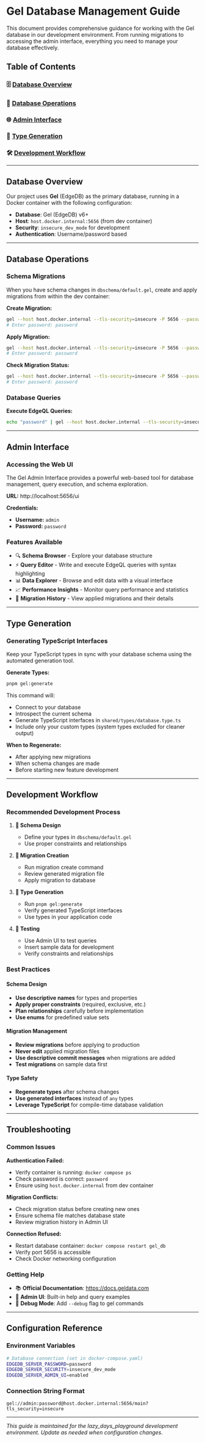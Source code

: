 # Gel Database Management Guide

This document provides comprehensive guidance for working with the Gel database in our development environment. From running migrations to accessing the admin interface, everything you need to manage your database effectively.

## Table of Contents

### 🗄️ [Database Overview](#database-overview)

### 🔧 [Database Operations](#database-operations)

### 🌐 [Admin Interface](#admin-interface)

### 🚀 [Type Generation](#type-generation)

### 🛠️ [Development Workflow](#development-workflow)

---

## Database Overview

Our project uses **Gel** (EdgeDB) as the primary database, running in a Docker container with the following configuration:

- **Database**: Gel (EdgeDB) v6+
- **Host**: `host.docker.internal:5656` (from dev container)
- **Security**: `insecure_dev_mode` for development
- **Authentication**: Username/password based

---

## Database Operations

### Schema Migrations

When you have schema changes in `dbschema/default.gel`, create and apply migrations from within the dev container:

**Create Migration:**

```bash
gel --host host.docker.internal --tls-security=insecure -P 5656 --password-from-stdin migration create
# Enter password: password
```

**Apply Migration:**

```bash
gel --host host.docker.internal --tls-security=insecure -P 5656 --password-from-stdin migrate
# Enter password: password
```

**Check Migration Status:**

```bash
gel --host host.docker.internal --tls-security=insecure -P 5656 --password-from-stdin migration status
# Enter password: password
```

### Database Queries

**Execute EdgeQL Queries:**

```bash
echo "password" | gel --host host.docker.internal --tls-security=insecure -P 5656 --password-from-stdin query "SELECT User { email, name }"
```

---

## Admin Interface

### Accessing the Web UI

The Gel Admin Interface provides a powerful web-based tool for database management, query execution, and schema exploration.

**URL:** http://localhost:5656/ui

**Credentials:**

- **Username:** `admin`
- **Password:** `password`

### Features Available

- 🔍 **Schema Browser** - Explore your database structure
- ⚡ **Query Editor** - Write and execute EdgeQL queries with syntax highlighting
- 📊 **Data Explorer** - Browse and edit data with a visual interface
- 📈 **Performance Insights** - Monitor query performance and statistics
- 🔧 **Migration History** - View applied migrations and their details

---

## Type Generation

### Generating TypeScript Interfaces

Keep your TypeScript types in sync with your database schema using the automated generation tool.

**Generate Types:**

```bash
pnpm gel:generate
```

This command will:

- Connect to your database
- Introspect the current schema
- Generate TypeScript interfaces in `shared/types/database.type.ts`
- Include only your custom types (system types excluded for cleaner output)

**When to Regenerate:**

- After applying new migrations
- When schema changes are made
- Before starting new feature development

---

## Development Workflow

### Recommended Development Process

1. **📝 Schema Design**

   - Define your types in `dbschema/default.gel`
   - Use proper constraints and relationships

2. **🔄 Migration Creation**

   - Run migration create command
   - Review generated migration file
   - Apply migration to database

3. **🎯 Type Generation**

   - Run `pnpm gel:generate`
   - Verify generated TypeScript interfaces
   - Use types in your application code

4. **🧪 Testing**
   - Use Admin UI to test queries
   - Insert sample data for development
   - Verify constraints and relationships

### Best Practices

#### Schema Design

- **Use descriptive names** for types and properties
- **Apply proper constraints** (required, exclusive, etc.)
- **Plan relationships** carefully before implementation
- **Use enums** for predefined value sets

#### Migration Management

- **Review migrations** before applying to production
- **Never edit** applied migration files
- **Use descriptive commit messages** when migrations are added
- **Test migrations** on sample data first

#### Type Safety

- **Regenerate types** after schema changes
- **Use generated interfaces** instead of `any` types
- **Leverage TypeScript** for compile-time database validation

---

## Troubleshooting

### Common Issues

**Authentication Failed:**

- Verify container is running: `docker compose ps`
- Check password is correct: `password`
- Ensure using `host.docker.internal` from dev container

**Migration Conflicts:**

- Check migration status before creating new ones
- Ensure schema file matches database state
- Review migration history in Admin UI

**Connection Refused:**

- Restart database container: `docker compose restart gel_db`
- Verify port 5656 is accessible
- Check Docker networking configuration

### Getting Help

- 📚 **Official Documentation**: https://docs.geldata.com
- 🔧 **Admin UI**: Built-in help and query examples
- 🐛 **Debug Mode**: Add `--debug` flag to gel commands

---

## Configuration Reference

### Environment Variables

```bash
# Database connection (set in docker-compose.yaml)
EDGEDB_SERVER_PASSWORD=password
EDGEDB_SERVER_SECURITY=insecure_dev_mode
EDGEDB_SERVER_ADMIN_UI=enabled
```

### Connection String Format

```
gel://admin:password@host.docker.internal:5656/main?tls_security=insecure
```

---

_This guide is maintained for the lazy_days_playground development environment. Update as needed when configuration changes._
